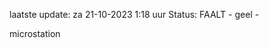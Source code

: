 laatste update: 
za 21-10-2023  1:18   uur 
Status: FAALT - geel - 
<div class="service Y">microstation</div>